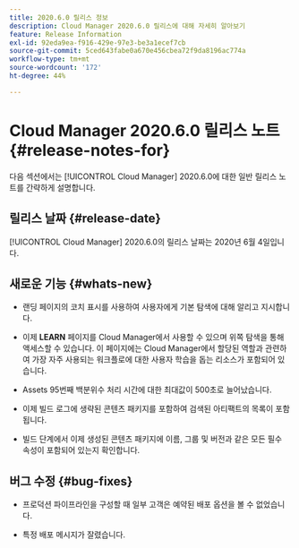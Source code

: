 ```yaml
---
title: 2020.6.0 릴리스 정보
description: Cloud Manager 2020.6.0 릴리스에 대해 자세히 알아보기
feature: Release Information
exl-id: 92eda9ea-f916-429e-97e3-be3a1ecef7cb
source-git-commit: 5ced643fabe0a670e456cbea72f9da8196ac774a
workflow-type: tm+mt
source-wordcount: '172'
ht-degree: 44%

---
```


# Cloud Manager 2020.6.0 릴리스 노트 {#release-notes-for}

다음 섹션에서는 [!UICONTROL Cloud Manager] 2020.6.0에 대한 일반 릴리스 노트를 간략하게 설명합니다.

## 릴리스 날짜 {#release-date}

[!UICONTROL Cloud Manager] 2020.6.0의 릴리스 날짜는 2020년 6월 4일입니다.

## 새로운 기능 {#whats-new}

* 랜딩 페이지의 코치 표시를 사용하여 사용자에게 기본 탐색에 대해 알리고 지시합니다.

* 이제 **LEARN** 페이지를 Cloud Manager에서 사용할 수 있으며 위쪽 탐색을 통해 액세스할 수 있습니다. 이 페이지에는 Cloud Manager에서 할당된 역할과 관련하여 가장 자주 사용되는 워크플로에 대한 사용자 학습을 돕는 리소스가 포함되어 있습니다.

* Assets 95번째 백분위수 처리 시간에 대한 최대값이 500초로 늘어났습니다.

* 이제 빌드 로그에 생략된 콘텐츠 패키지를 포함하여 검색된 아티팩트의 목록이 포함됩니다.

* 빌드 단계에서 이제 생성된 콘텐츠 패키지에 이름, 그룹 및 버전과 같은 모든 필수 속성이 포함되어 있는지 확인합니다.

## 버그 수정 {#bug-fixes}

* 프로덕션 파이프라인을 구성할 때 일부 고객은 예약된 배포 옵션을 볼 수 없었습니다.

* 특정 배포 메시지가 잘렸습니다.
